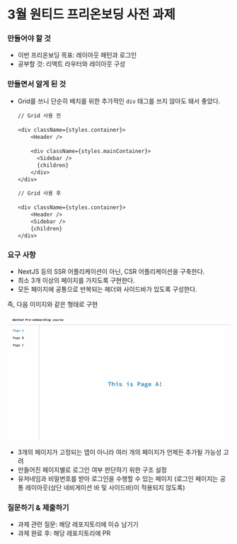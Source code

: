 # 3월 원티드 프리온보딩 사전 과제

### 만들어야 할 것

- 이번 프리온보딩 목표: 레이아웃 패턴과 로그인
- 공부할 것: 리액트 라우터와 레이아웃 구성

### 만들면서 알게 된 것
* Grid를 쓰니 단순히 배치를 위한 추가적인 `div` 태그를 쓰지 않아도 돼서 좋았다.
  ```
  // Grid 사용 전
  
  <div className={styles.container}>
      <Header />

      <div className={styles.mainContainer}>
        <Sidebar />
        {children}
      </div>
  </div>
  ```
  
  ```
  // Grid 사용 후
  
  <div className={styles.container}>
      <Header />
      <Sidebar />
      {children}
  </div>
  ```

### 요구 사항

- NextJS 등의 SSR 어플리케이션이 아닌, CSR 어플리케이션을 구축한다.
- 최소 3개 이상의 페이지를 가지도록 구현한다.
- 모든 페이지에 공통으로 반복되는 헤더와 사이드바가 있도록 구성한다.

즉, 다음 이미지와 같은 형태로 구현

![sample-image](./sample.jpg)

- 3개의 페이지가 고정되는 앱이 아니라 여러 개의 페이지가 언제든 추가될 가능성 고려
- 만들어진 페이지별로 로그인 여부 판단하기 위한 구조 설정
- 유저네임과 비밀번호를 받아 로그인을 수행할 수 있는 페이지 (로그인 페이지는 공통 레이아웃(상단 네비게이션 바 및 사이드바)이 적용되지 않도록)

### 질문하기 & 제출하기

- 과제 관련 질문: 해당 레포지토리에 이슈 남기기
- 과제 완료 후: 해당 레포지토리에 PR
